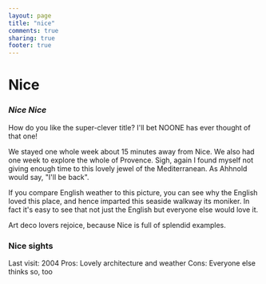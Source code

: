 ```yaml
---
layout: page
title: "nice"
comments: true
sharing: true
footer: true
---
```

<h1>Nice</h1>
<h3><em>Nice Nice</em></h3>

How do you like the super-clever title? I'll bet NOONE has ever thought of that one!

We stayed one whole week about 15 minutes away from Nice. We also had one week to explore the whole of Provence. Sigh, again I found myself not giving enough time to this lovely jewel of the Mediterranean. As Ahhnold would say, "I'll be back".

If you compare English weather to this picture, you can see why the English loved this place, and hence imparted this seaside walkway its moniker. In fact it's easy to see that not just the English but everyone else would love it.

Art deco lovers rejoice, because Nice is full of splendid examples.

<h3>Nice sights</h3>

Last visit: 2004
Pros: Lovely architecture and weather
Cons: Everyone else thinks so, too



